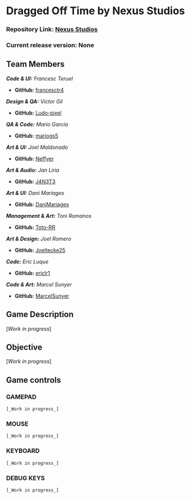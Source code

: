 # Dragged Off Time by Nexus Studios

### Repository Link: [Nexus Studios](https://github.com/francesctr4/Nexus-Studios)

### Current release version: None

## Team Members

_**Code & UI:** Francesc Teruel_
* **GitHub:** [francesctr4](https://github.com/francesctr4)

_**Design & QA:** Víctor Gil_
* **GitHub:** [Ludo-pixel](https://github.com/Ludo-pixel)

_**QA & Code:** Mario García_
* **GitHub:** [mariogs5](https://github.com/mariogs5)

_**Art & UI:** Joel Maldonado_
* **GitHub:** [Neffyer](https://github.com/Neffyer)

_**Art & Audio:** Jan Liria_
* **GitHub:** [J4N3T3](https://github.com/J4N3T3)

_**Art & UI:** Dani Mariages_
* **GitHub:** [DaniMariages](https://github.com/DaniMariages)

_**Management & Art:** Toni Romanos_
* **GitHub:** [Toto-RR](https://github.com/Toto-RR)

_**Art & Design:** Joel Romero_
* **GitHub:** [Joeltecke25](https://github.com/Joeltecke25)

_**Code:** Eric Luque_
* **GitHub:** [ericlr1](https://github.com/ericlr1)

_**Code & Art:** Marcel Sunyer_
* **GitHub:** [MarcelSunyer](https://github.com/MarcelSunyer)

## Game Description

[_Work in progress_]

## Objective

[_Work in progress_]

## Game controls

### GAMEPAD ###

	[_Work in progress_]

### MOUSE ###

	[_Work in progress_]

### KEYBOARD ###
	
	[_Work in progress_]

### DEBUG KEYS ###

	[_Work in progress_]
